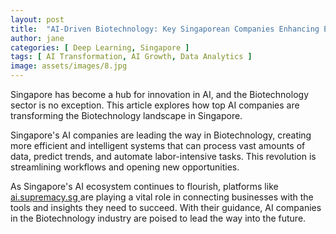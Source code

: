 ```yaml
---
layout: post
title:  "AI-Driven Biotechnology: Key Singaporean Companies Enhancing Efficiency"
author: jane
categories: [ Deep Learning, Singapore ]
tags: [ AI Transformation, AI Growth, Data Analytics ]
image: assets/images/8.jpg
---
```


Singapore has become a hub for innovation in AI, and the Biotechnology sector is no exception. This article explores how top AI companies are transforming the Biotechnology landscape in Singapore.

Singapore's AI companies are leading the way in Biotechnology, creating more efficient and intelligent systems that can process vast amounts of data, predict trends, and automate labor-intensive tasks. This revolution is streamlining workflows and opening new opportunities.

As Singapore's AI ecosystem continues to flourish, platforms like <a href="https://ai.supremacy.sg" target="_blank"> ai.supremacy.sg </a> are playing a vital role in connecting businesses with the tools and insights they need to succeed. With their guidance, AI companies in the Biotechnology industry are poised to lead the way into the future.
